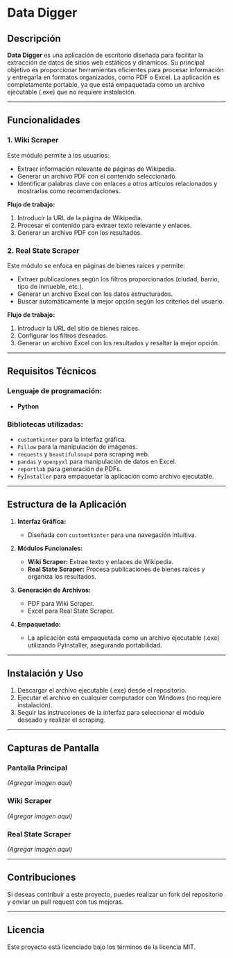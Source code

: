 # Data Digger

## Descripción
**Data Digger** es una aplicación de escritorio diseñada para facilitar la extracción de datos de sitios web estáticos y dinámicos. Su principal objetivo es proporcionar herramientas eficientes para procesar información y entregarla en formatos organizados, como PDF o Excel. La aplicación es completamente portable, ya que está empaquetada como un archivo ejecutable (.exe) que no requiere instalación.

---

## Funcionalidades

### 1. Wiki Scraper
Este módulo permite a los usuarios:
- Extraer información relevante de páginas de Wikipedia.
- Generar un archivo PDF con el contenido seleccionado.
- Identificar palabras clave con enlaces a otros artículos relacionados y mostrarlas como recomendaciones.

**Flujo de trabajo:**
1. Introducir la URL de la página de Wikipedia.
2. Procesar el contenido para extraer texto relevante y enlaces.
3. Generar un archivo PDF con los resultados.

### 2. Real State Scraper
Este módulo se enfoca en páginas de bienes raíces y permite:
- Extraer publicaciones según los filtros proporcionados (ciudad, barrio, tipo de inmueble, etc.).
- Generar un archivo Excel con los datos estructurados.
- Buscar automáticamente la mejor opción según los criterios del usuario.

**Flujo de trabajo:**
1. Introducir la URL del sitio de bienes raíces.
2. Configurar los filtros deseados.
3. Generar un archivo Excel con los resultados y resaltar la mejor opción.

---

## Requisitos Técnicos

### Lenguaje de programación:
- **Python**

### Bibliotecas utilizadas:
- `customtkinter` para la interfaz gráfica.
- `Pillow` para la manipulación de imágenes.
- `requests` y `beautifulsoup4` para scraping web.
- `pandas` y `openpyxl` para manipulación de datos en Excel.
- `reportlab` para generación de PDFs.
- `PyInstaller` para empaquetar la aplicación como archivo ejecutable.

---

## Estructura de la Aplicación

1. **Interfaz Gráfica:**
   - Diseñada con `customtkinter` para una navegación intuitiva.

2. **Módulos Funcionales:**
   - **Wiki Scraper:** Extrae texto y enlaces de Wikipedia.
   - **Real State Scraper:** Procesa publicaciones de bienes raíces y organiza los resultados.

3. **Generación de Archivos:**
   - PDF para Wiki Scraper.
   - Excel para Real State Scraper.

4. **Empaquetado:**
   - La aplicación está empaquetada como un archivo ejecutable (.exe) utilizando PyInstaller, asegurando portabilidad.

---

## Instalación y Uso

1. Descargar el archivo ejecutable (.exe) desde el repositorio.
2. Ejecutar el archivo en cualquier computador con Windows (no requiere instalación).
3. Seguir las instrucciones de la interfaz para seleccionar el módulo deseado y realizar el scraping.

---

## Capturas de Pantalla

### Pantalla Principal
*(Agregar imagen aquí)*

### Wiki Scraper
*(Agregar imagen aquí)*

### Real State Scraper
*(Agregar imagen aquí)*

---

## Contribuciones
Si deseas contribuir a este proyecto, puedes realizar un fork del repositorio y enviar un pull request con tus mejoras.

---

## Licencia
Este proyecto está licenciado bajo los términos de la licencia MIT.
